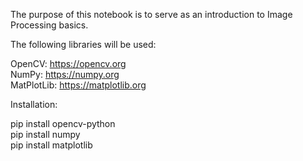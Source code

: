 The purpose of this notebook is to serve as an introduction to Image Processing basics. 

The following libraries will be used:

OpenCV: https://opencv.org <br />
NumPy: https://numpy.org <br />
MatPlotLib: https://matplotlib.org <br />

Installation: 

pip install opencv-python <br />
pip install numpy <br />
pip install matplotlib

